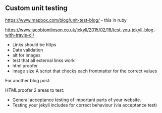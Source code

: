 ## Custom unit testing

https://www.mapbox.com/blog/unit-test-blog/ - this in ruby

https://www.jacobtomlinson.co.uk/jekyll/2015/02/18/test-you-jekyll-blog-with-travis-ci/


* Links should be https
* Date validation
* alt for images
* test that all external links work
* html proofer
* image size
A script that checks each frontmatter for the correct values

For another blog post: 

HTMLproofer
2 areas to test:
* General acceptance testing of important parts of your website.
* Testing your jekyll includes for correct behaviour (via acceptance test)


